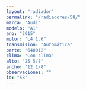 ```yaml
---
layout: "radiador"
permalink: "/radiadores/58/"
marca: "Audi"
modelo: "A1"
ano: "2015"
motor: "L4 1.6"
transmision: "Automática"
parte: "640012"
clima: "Con clima"
alto: "25 5/8"
ancho: "12 1/8"
observaciones: ""
id: "58"
---
```


